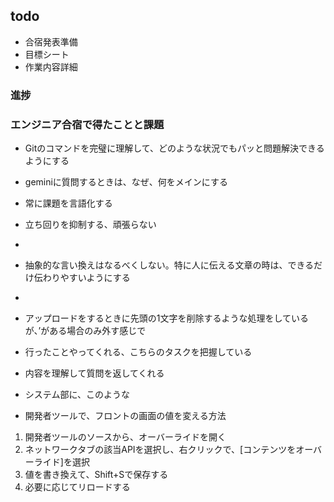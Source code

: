 ## todo
- 合宿発表準備
- 目標シート
- 作業内容詳細

### 進捗


### エンジニア合宿で得たことと課題
- Gitのコマンドを完璧に理解して、どのような状況でもパッと問題解決できるようにする
- geminiに質問するときは、なぜ、何をメインにする
- 常に課題を言語化する
- 立ち回りを抑制する、頑張らない
- 

- 抽象的な言い換えはなるべくしない。特に人に伝える文章の時は、できるだけ伝わりやすいようにする
- 
- アップロードをするときに先頭の1文字を削除するような処理をしているが、’がある場合のみ外す感じで
- 行ったことやってくれる、こちらのタスクを把握している
- 内容を理解して質問を返してくれる
- システム部に、このような

- 開発者ツールで、フロントの画面の値を変える方法
1. 開発者ツールのソースから、オーバーライドを開く
2. ネットワークタブの該当APIを選択し、右クリックで、[コンテンツをオーバーライド]を選択
3. 値を書き換えて、Shift+Sで保存する
4. 必要に応じてリロードする